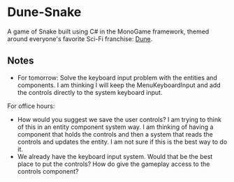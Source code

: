 # Dune-Snake

<!-- TODO ![Gameplay Image](./gameplay.png) -->

A game of Snake built using C# in the MonoGame framework, themed around everyone's favorite Sci-Fi franchise: [Dune](https://www.sfgate.com/sf-culture/article/dune-part-two-review-18678628.php).

<!-- ## Project Description -->

<!-- TODO -->
<!-- Screenshots: -->

## Notes

- For tomorrow: Solve the keyboard input problem with the entities and components. I am thinking I will keep the MenuKeyboardInput and add the controls directly to the system keyboard input.

For office hours:

- How would you suggest we save the user controls? I am trying to think of this in an entity component system way. I am thinking of having a component that holds the controls and then a system that reads the controls and updates the entity. I am not sure if this is the best way to do it.
- We already have the keyboard input system. Would that be the best place to put the controls? How do give the gameplay access to the controls component?
